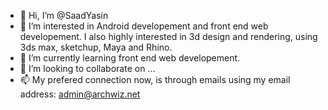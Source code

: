 - 👋 Hi, I’m @SaadYasin
- 👀 I’m interested in Android developement and front end web developement. I also highly interested in 3d design and rendering, using 3ds max, sketchup, Maya and Rhino.
- 🌱 I’m currently learning front end web developement.
- 💞️ I’m looking to collaborate on ...
- 📫 My prefered connection now, is through emails using my email address: admin@archwiz.net

<!---
SaadYasin/SaadYasin is a ✨ special ✨ repository because its `README.md` (this file) appears on your GitHub profile.
You can click the Preview link to take a look at your changes.
--->
